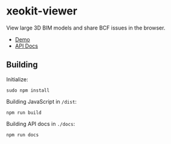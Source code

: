 # xeokit-viewer

View large 3D BIM models and share BCF issues in the browser.

* [Demo](https://xeokit.github.io/xeokit-viewer/)
* [API Docs](https://xeokit.github.io/xeokit-viewer/docs)


## Building 

Initialize:

````
sudo npm install
````

Building JavaScript in ````/dist````:

````
npm run build
````

Building API docs in ````./docs````:

````
npm run docs
````